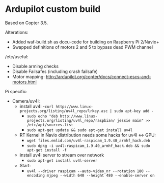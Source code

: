 # Ardupilot custom build

Based on Copter 3.5.

Alterations:
- Added waf-build.sh as docu-code for building on Raspberry Pi 2/Navio+
- Swapped definitions of motors 2 and 5 to bypass dead PWM channel

/etc/useful:
- Disable arming checks
- Disable Failsafes (including crash failsafe)
- Motor mapping: http://ardupilot.org/copter/docs/connect-escs-and-motors.html

Pi specific:
- Camera/uv4l:
  - install uv4l
    -`curl http://www.linux-projects.org/listing/uv4l_repo/lrkey.asc | sudo apt-key add -`
    - `sudo echo "deb http://www.linux-projects.org/listing/uv4l_repo/raspbian/ jessie main" >> /etc/apt/sources.list`
    - `sudo apt-get update && sudo apt-get install uv4l`
  - RT Kernel in Navio distribution needs some hacks for uv4l <-> GPU:
    - `wget files.emlid.com/uv4l-raspicam_1.9.40_armhf_hack.deb`
    - `sudo dpkg -i uv4l-raspicam_1.9.40_armhf_hack.deb && sudo apt-get install -f`
  - install uv4l server to stream over network
    - `sudo apt-get install uv4l-server`
  - Start:
    - `uv4l --driver raspicam --auto-video_nr --rotation 180 --encoding mjpeg --width 640 --height 480 --enable-server on`
